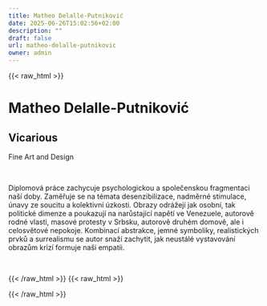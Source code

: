 ```yaml
---
title: Matheo Delalle-Putniković
date: 2025-06-26T15:02:56+02:00
description: ""
draft: false
url: matheo-delalle-putnikovic
owner: admin
---
```

{{< raw_html >}}
<h1 dir="ltr">Matheo Delalle-Putniković</h1>
<h2 dir="ltr">Vicarious</h2>
<p dir="ltr">Fine Art and Design</p>
<p><strong>&nbsp;</strong></p>
<p dir="ltr">Diplomov&aacute; pr&aacute;ce zachycuje psychologickou a společenskou fragmentaci na&scaron;&iacute; doby. Zaměřuje se na t&eacute;mata desenzibilizace, nadměrn&eacute; stimulace, &uacute;navy ze soucitu a kolektivn&iacute; &uacute;zkosti. Obrazy odr&aacute;žej&iacute; jak osobn&iacute;, tak politick&eacute; dimenze a poukazuj&iacute; na narůstaj&iacute;c&iacute; napět&iacute; ve Venezuele, autorově rodn&eacute; vlasti, masov&eacute; protesty v Srbsku, autorově druh&eacute;m domově, ale i celosvětov&eacute; nepokoje. Kombinac&iacute; abstrakce, jemn&eacute; symboliky, realistick&yacute;ch prvků a surrealismu se autor snaž&iacute; zachytit, jak neust&aacute;l&eacute; vystavov&aacute;n&iacute; obrazům kriz&iacute; formuje na&scaron;i empatii.</p>
<p>&nbsp;</p>
{{< /raw_html >}}
<!-- SECTION BREAK -->
{{< raw_html >}}

{{< /raw_html >}}
